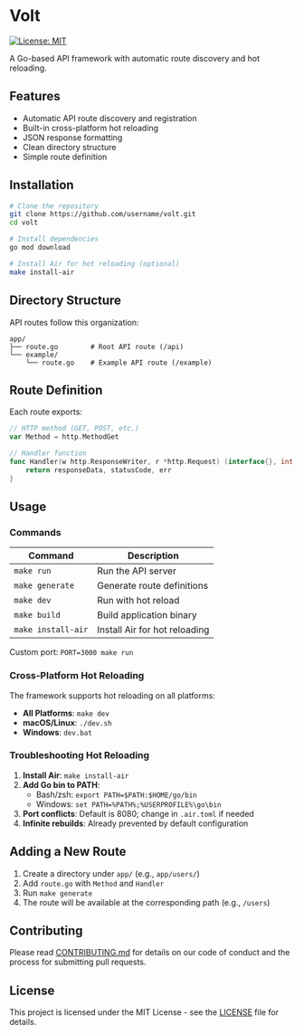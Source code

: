 # Volt

[![License: MIT](https://img.shields.io/badge/License-MIT-blue.svg)](https://opensource.org/licenses/MIT)

A Go-based API framework with automatic route discovery and hot reloading.

## Features

- Automatic API route discovery and registration
- Built-in cross-platform hot reloading
- JSON response formatting
- Clean directory structure
- Simple route definition

## Installation

```bash
# Clone the repository
git clone https://github.com/username/volt.git
cd volt

# Install dependencies
go mod download

# Install Air for hot reloading (optional)
make install-air
```

## Directory Structure

API routes follow this organization:

```
app/
├── route.go        # Root API route (/api)
└── example/
    └── route.go    # Example API route (/example)
```

## Route Definition

Each route exports:

```go
// HTTP method (GET, POST, etc.)
var Method = http.MethodGet

// Handler function
func Handler(w http.ResponseWriter, r *http.Request) (interface{}, int, error) {
    return responseData, statusCode, err
}
```

## Usage

### Commands

| Command            | Description                   |
| ------------------ | ----------------------------- |
| `make run`         | Run the API server            |
| `make generate`    | Generate route definitions    |
| `make dev`         | Run with hot reload           |
| `make build`       | Build application binary      |
| `make install-air` | Install Air for hot reloading |

Custom port: `PORT=3000 make run`

### Cross-Platform Hot Reloading

The framework supports hot reloading on all platforms:

- **All Platforms**: `make dev`
- **macOS/Linux**: `./dev.sh`
- **Windows**: `dev.bat`

### Troubleshooting Hot Reloading

1. **Install Air**: `make install-air`
2. **Add Go bin to PATH**:
   - Bash/zsh: `export PATH=$PATH:$HOME/go/bin`
   - Windows: `set PATH=%PATH%;%USERPROFILE%\go\bin`
3. **Port conflicts**: Default is 8080; change in `.air.toml` if needed
4. **Infinite rebuilds**: Already prevented by default configuration

## Adding a New Route

1. Create a directory under `app/` (e.g., `app/users/`)
2. Add `route.go` with `Method` and `Handler`
3. Run `make generate`
4. The route will be available at the corresponding path (e.g., `/users`)

## Contributing

Please read [CONTRIBUTING.md](CONTRIBUTING.md) for details on our code of conduct and the process for submitting pull requests.

## License

This project is licensed under the MIT License - see the [LICENSE](LICENSE) file for details.
